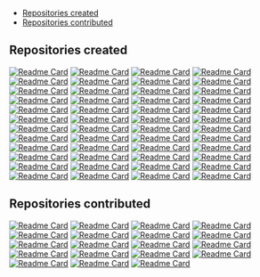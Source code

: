 - [Repositories created](#repositories-created)
- [Repositories contributed](#repositories-contributed)

## Repositories created

[![Readme Card](
  https://github-readme-stats.vercel.app/api/pin/?username=ThoughtWorksInc&repo=Binding.scala
)](
  https://github.com/ThoughtWorksInc/Binding.scala
)
[![Readme Card](
  https://github-readme-stats.vercel.app/api/pin/?username=ThoughtWorksInc&repo=DeepLearning.scala
)](
  https://github.com/ThoughtWorksInc/DeepLearning.scala
)
[![Readme Card](
  https://github-readme-stats.vercel.app/api/pin/?username=ThoughtWorksInc&repo=Compute.scala
)](
  https://github.com/ThoughtWorksInc/Compute.scala
)
[![Readme Card](
  https://github-readme-stats.vercel.app/api/pin/?username=ThoughtWorksInc&repo=Dsl.scala
)](
  https://github.com/ThoughtWorksInc/Dsl.scala
)
[![Readme Card](
  https://github-readme-stats.vercel.app/api/pin/?username=ThoughtWorksInc&repo=each
)](
  https://github.com/ThoughtWorksInc/each
)
[![Readme Card](
  https://github-readme-stats.vercel.app/api/pin/?username=haxe-continuation&repo=haxe-continuation
)](
  https://github.com/haxe-continuation/haxe-continuation
)
[![Readme Card](
  https://github-readme-stats.vercel.app/api/pin/?username=qifun&repo=stateless-future
)](
  https://github.com/qifun/stateless-future
)
[![Readme Card](
  https://github-readme-stats.vercel.app/api/pin/?username=ThoughtWorksInc&repo=microbuilder
)](
  https://github.com/ThoughtWorksInc/microbuilder
)
[![Readme Card](
  https://github-readme-stats.vercel.app/api/pin/?username=ThoughtWorksInc&repo=enableIf.scala
)](
  https://github.com/ThoughtWorksInc/enableIf.scala
)
[![Readme Card](
  https://github-readme-stats.vercel.app/api/pin/?username=ThoughtWorksInc&repo=todo
)](
  https://github.com/ThoughtWorksInc/todo
)
[![Readme Card](
  https://github-readme-stats.vercel.app/api/pin/?username=ThoughtWorksInc&repo=template.scala
)](
  https://github.com/ThoughtWorksInc/template.scala
)
[![Readme Card](
  https://github-readme-stats.vercel.app/api/pin/?username=ThoughtWorksInc&repo=future.scala
)](
  https://github.com/ThoughtWorksInc/future.scala
)
[![Readme Card](
  https://github-readme-stats.vercel.app/api/pin/?username=ThoughtWorksInc&repo=RAII.scala
)](
  https://github.com/ThoughtWorksInc/RAII.scala
)
[![Readme Card](
  https://github-readme-stats.vercel.app/api/pin/?username=ThoughtWorksInc&repo=Extractor.scala
)](
  https://github.com/ThoughtWorksInc/Extractor.scala
)
[![Readme Card](
  https://github-readme-stats.vercel.app/api/pin/?username=ThoughtWorksInc&repo=bindable.scala
)](
  https://github.com/ThoughtWorksInc/bindable.scala
)
[![Readme Card](
  https://github-readme-stats.vercel.app/api/pin/?username=ThoughtWorksInc&repo=sbt-example
)](
  https://github.com/ThoughtWorksInc/sbt-example
)
[![Readme Card](
  https://github-readme-stats.vercel.app/api/pin/?username=ThoughtWorksInc&repo=sbt-api-mappings
)](
  https://github.com/ThoughtWorksInc/sbt-api-mappings
)
[![Readme Card](
  https://github-readme-stats.vercel.app/api/pin/?username=ThoughtWorksInc&repo=dsl-domains-cats
)](
  https://github.com/ThoughtWorksInc/dsl-domains-cats
)
[![Readme Card](
  https://github-readme-stats.vercel.app/api/pin/?username=ThoughtWorksInc&repo=Constructor.scala
)](
  https://github.com/ThoughtWorksInc/Constructor.scala
)
[![Readme Card](
  https://github-readme-stats.vercel.app/api/pin/?username=ThoughtWorksInc&repo=LatestEvent.scala
)](
  https://github.com/ThoughtWorksInc/LatestEvent.scala
)
[![Readme Card](
  https://github-readme-stats.vercel.app/api/pin/?username=ThoughtWorksInc&repo=json-stream-core
)](
  https://github.com/ThoughtWorksInc/json-stream-core
)
[![Readme Card](
  https://github-readme-stats.vercel.app/api/pin/?username=ThoughtWorksInc&repo=feature.scala
)](
  https://github.com/ThoughtWorksInc/feature.scala
)
[![Readme Card](
  https://github-readme-stats.vercel.app/api/pin/?username=Atry&repo=fastring
)](
  https://github.com/Atry/fastring
)
[![Readme Card](
  https://github-readme-stats.vercel.app/api/pin/?username=Atry&repo=scalajs-all-in-one-template
)](
  https://github.com/Atry/scalajs-all-in-one-template
)
[![Readme Card](
  https://github-readme-stats.vercel.app/api/pin/?username=ThoughtWorksInc&repo=sbt-delombok
)](
  https://github.com/ThoughtWorksInc/sbt-delombok
)
[![Readme Card](
  https://github-readme-stats.vercel.app/api/pin/?username=ThoughtWorksInc&repo=sbt-jdeps
)](
  https://github.com/ThoughtWorksInc/sbt-jdeps
)
[![Readme Card](
  https://github-readme-stats.vercel.app/api/pin/?username=Atry&repo=protoc-gen-as3
)](
  https://github.com/Atry/protoc-gen-as3
)
[![Readme Card](
  https://github-readme-stats.vercel.app/api/pin/?username=Atry&repo=protoc-gen-haxe
)](
  https://github.com/Atry/protoc-gen-haxe
)
[![Readme Card](
  https://github-readme-stats.vercel.app/api/pin/?username=Atry&repo=nameBasedXml.scala
)](
  https://github.com/Atry/nameBasedXml.scala
)
[![Readme Card](
  https://github-readme-stats.vercel.app/api/pin/?username=Atry&repo=ReactToBindingHtml.scala
)](
  https://github.com/Atry/ReactToBindingHtml.scala
)
[![Readme Card](
  https://github-readme-stats.vercel.app/api/pin/?username=Atry&repo=hoo
)](
  https://github.com/Atry/hoo
)
[![Readme Card](
  https://github-readme-stats.vercel.app/api/pin/?username=Atry&repo=commons-continuations
)](
  https://github.com/Atry/commons-continuations
)
[![Readme Card](
  https://github-readme-stats.vercel.app/api/pin/?username=Atry&repo=tail-call-proxy
)](
  https://github.com/Atry/tail-call-proxy
)
[![Readme Card](
  https://github-readme-stats.vercel.app/api/pin/?username=Atry&repo=go-for-ever
)](
  https://github.com/Atry/go-for-ever
)
[![Readme Card](
  https://github-readme-stats.vercel.app/api/pin/?username=Atry&repo=Curried.scala
)](
  https://github.com/Atry/Curried.scala
)
[![Readme Card](
  https://github-readme-stats.vercel.app/api/pin/?username=Atry&repo=zero-log
)](
  https://github.com/Atry/zero-log
)
[![Readme Card](
  https://github-readme-stats.vercel.app/api/pin/?username=GlasslabGames&repo=html.scala
)](
  https://github.com/Atry/html.scala
)
[![Readme Card](
  https://github-readme-stats.vercel.app/api/pin/?username=Atry&repo=Control.Dsl
)](
  https://github.com/Atry/Control.Dsl
)
[![Readme Card](
  https://github-readme-stats.vercel.app/api/pin/?username=Atry&repo=memcontinuationed
)](
  https://github.com/Atry/memcontinuationed
)
[![Readme Card](
  https://github-readme-stats.vercel.app/api/pin/?username=qifun&repo=sbt-haxe
)](
  https://github.com/qifun/sbt-haxe
)
[![Readme Card](
  https://github-readme-stats.vercel.app/api/pin/?username=ThoughtWorksInc&repo=sbt-ammonite-classpath
)](
  https://github.com/ThoughtWorksInc/sbt-ammonite-classpath
)
[![Readme Card](
  https://github-readme-stats.vercel.app/api/pin/?username=ThoughtWorksInc&repo=Q.scala
)](
  https://github.com/ThoughtWorksInc/Q.scala
)
[![Readme Card](
  https://github-readme-stats.vercel.app/api/pin/?username=ThoughtWorksInc&repo=DesignPattern.scala
)](
  https://github.com/ThoughtWorksInc/DesignPattern.scala
)
[![Readme Card](
  https://github-readme-stats.vercel.app/api/pin/?username=ThoughtWorksInc&repo=tryt.scala
)](
  https://github.com/ThoughtWorksInc/tryt.scala
)
[![Readme Card](
  https://github-readme-stats.vercel.app/api/pin/?username=ThoughtWorksInc&repo=Import.scala
)](
  https://github.com/ThoughtWorksInc/Import.scala
)
[![Readme Card](
  https://github-readme-stats.vercel.app/api/pin/?username=ThoughtWorksInc&repo=sbt-ammonite-classpath
)](
  https://github.com/ThoughtWorksInc/sbt-ammonite-classpath
)
[![Readme Card](
  https://github-readme-stats.vercel.app/api/pin/?username=qifun&repo=json-stream
)](
  https://github.com/qifun/json-stream
)
[![Readme Card](
  https://github-readme-stats.vercel.app/api/pin/?username=qifun&repo=stateless-future-akka
)](
  https://github.com/qifun/stateless-future-akka
)

## Repositories contributed

[![Readme Card](
  https://github-readme-stats.vercel.app/api/pin/?username=facebook&repo=hhvm
)](
  https://github.com/facebook/hhvm
)
[![Readme Card](
  https://github-readme-stats.vercel.app/api/pin/?username=facebook&repo=folly
)](
  https://github.com/facebook/folly
)
[![Readme Card](
  https://github-readme-stats.vercel.app/api/pin/?username=scala&repo=scala
)](
  https://github.com/scala/scala
)
[![Readme Card](
  https://github-readme-stats.vercel.app/api/pin/?username=NixOS&repo=nixpkgs
)](
  https://github.com/NixOS/nixpkgs
)
[![Readme Card](
  https://github-readme-stats.vercel.app/api/pin/?username=HaxeFoundation&repo=haxe
)](
  https://github.com/HaxeFoundation/haxe
)
[![Readme Card](
  https://github-readme-stats.vercel.app/api/pin/?username=lampepfl&repo=dotty
)](
  https://github.com/lampepfl/dotty
)
[![Readme Card](
  https://github-readme-stats.vercel.app/api/pin/?username=sbt&repo=sbt
)](
  https://github.com/sbt/sbt
)
[![Readme Card](
  https://github-readme-stats.vercel.app/api/pin/?username=milessabin&repo=shapeless
)](
  https://github.com/milessabin/shapeless
)
[![Readme Card](
  https://github-readme-stats.vercel.app/api/pin/?username=scalaz&repo=scalaz
)](
  https://github.com/scalaz/scalaz
)
[![Readme Card](
  https://github-readme-stats.vercel.app/api/pin/?username=ReactiveMongo&repo=ReactiveMongo
)](
  https://github.com/ReactiveMongo/ReactiveMongo
)
[![Readme Card](
  https://github-readme-stats.vercel.app/api/pin/?username=xerial&repo=sbt-sonatype
)](
  https://github.com/xerial/sbt-sonatype
)
[![Readme Card](
  https://github-readme-stats.vercel.app/api/pin/?username=dbtek&repo=dbyll
)](
  https://github.com/dbtek/dbyll
)
[![Readme Card](
  https://github-readme-stats.vercel.app/api/pin/?username=scalacenter&repo=scalajs-bundler
)](
  https://github.com/scalacenter/scalajs-bundler
)
[![Readme Card](
  https://github-readme-stats.vercel.app/api/pin/?username=richardlord&repo=Flint
)](
  https://github.com/richardlord/Flint
)
[![Readme Card](
  https://github-readme-stats.vercel.app/api/pin/?username=krausest&repo=js-framework-benchmark
)](
  https://github.com/krausest/js-framework-benchmark
)
[![Readme Card](
  https://github-readme-stats.vercel.app/api/pin/?username=Simn&repo=hxparse
)](
  https://github.com/Simn/hxparse
)
[![Readme Card](
  https://github-readme-stats.vercel.app/api/pin/?username=HaxeFoundation&repo=dox
)](
  https://github.com/HaxeFoundation/dox
)
[![Readme Card](
  https://github-readme-stats.vercel.app/api/pin/?username=dcaoyuan&repo=nbscala
)](
  https://github.com/dcaoyuan/nbscala
)
[![Readme Card](
  https://github-readme-stats.vercel.app/api/pin/?username=tastejs&repo=todomvc
)](
  https://github.com/tastejs/todomvc
)

